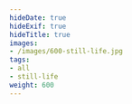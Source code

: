 ```yaml
---
hideDate: true
hideExif: true
hideTitle: true
images:
- /images/600-still-life.jpg
tags:
- all
- still-life
weight: 600
---
```

